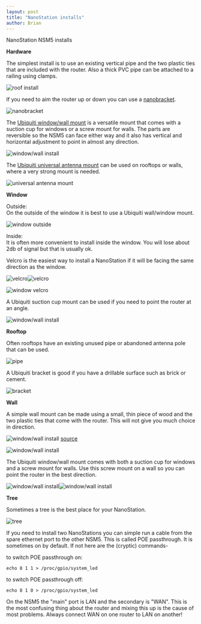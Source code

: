 ```yaml
---
layout: post
title: "NanoStation installs"
author: Brian
---
```


NanoStation NSM5 installs 



**Hardware**

The simplest install is to use an existing vertical pipe and the two plastic ties that are included with the router. Also a thick PVC pipe can be attached to a railing using clamps.

![roof install](/assets/images/nsm5/roof-87.jpg)

If you need to aim the router up or down you can use a [nanobracket](https://www.streakwave.com/itemdesc.asp?ic=NBU001).

![nanobracket](/assets/images/nsm5/nanobracket.jpg)

The [Ubiquiti window/wall mount](http://www.amazon.com/Ubiquiti-Networks-NanoStation-Window-Mount/dp/B004EHUR8U) is a versatile mount that comes with a suction cup for windows or a screw mount for walls. The parts are reversible so the NSM5 can face either way and it also has vertical and horizontal adjustment to point in almost any direction.

![window/wall install](/assets/images/nsm5/ubiquiti-window-wall-mount.jpg)

The [Ubiquiti universal antenna mount](http://www.amazon.com/gp/product/B006J1WSGI/) can be used on rooftops or walls, where a very strong mount is needed.

![universal antenna mount](/assets/images/nsm5/ubiquiti-universal-mount.jpg)


**Window**

Outside:  
On the outside of the window it is best to use a Ubiquiti wall/window mount.

![window outside](/assets/images/nsm5/window-cup-outside.jpg)

Inside:  
It is often more convenient to install inside the window. You will lose about 2db of signal but that is usually ok.

Velcro is the easiest way to install a NanoStation if it will be facing the same direction as the window.

![velcro](/assets/images/nsm5/velcro.jpg)![velcro](/assets/images/nsm5/window-velcro-off.jpg)

![window velcro](/assets/images/nsm5/window-velcro-on.jpg)

A Ubiquiti suction cup mount can be used if you need to point the router at an angle.

![window/wall install](/assets/images/nsm5/window-cup-inside.jpg)

**Rooftop**

Often rooftops have an existing unused pipe or abandoned antenna pole that can be used.

![pipe](/assets/images/nsm5/pipe.jpg)

A Ubiquiti bracket is good if you have a drillable surface such as brick or cement.

![bracket](/assets/images/nsm5/bracket-200.jpg)

**Wall**

A simple wall mount can be made using a small, thin piece of wood and the two plastic ties that come with the router. This will not give you much choice in direction.

![window/wall install](/assets/images/nsm5/wall.jpg)
[source](https://www.telcoantennas.com.au/site/how-extend-wifi-coverage-using-ubiquiti-nanostation)

![window/wall install](/assets/images/nsm5/wall-201.jpg)

The Ubiquiti window/wall mount comes with both a suction cup for windows and a screw mount for walls. Use this screw mount on a wall so you can point the router in the best direction.

![window/wall install](/assets/images/nsm5/windowwall2.jpg)![window/wall install](/assets/images/nsm5/windowwall.jpg)

**Tree**

Sometimes a tree is the best place for your NanoStation.

![tree](/assets/images/nsm5/tree.jpg)

If you need to install two NanoStations you can simple run a cable from the spare ethernet port to the other NSM5. This is called POE passthrough. It is sometimes on by default. If not here are the (cryptic) commands-

to switch POE passthrough on:

`echo 8 1 1 > /proc/gpio/system_led`

to switch POE passthrough off:

`echo 8 1 0 > /proc/gpio/system_led`

On the NSM5 the "main" port is LAN and the secondary is "WAN". This is the most confusing thing about the router and mixing this up is the cause of most problems. Always connect WAN on one router to LAN on another!

